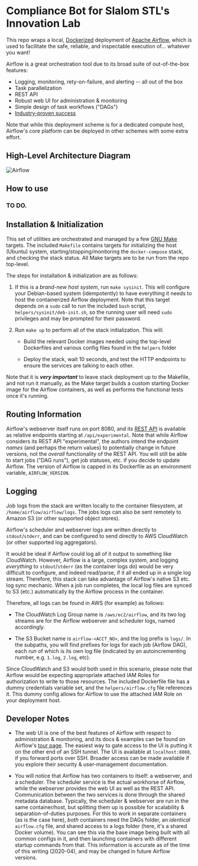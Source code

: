 Compliance Bot for Slalom STL's Innovation Lab
==============================================

This repo wraps a local, [Dockerized](https://docker.com) deployment of [Apache
Airflow](https://airflow.apache.org), which is used to facilitate the safe,
reliable, and inspectable execution of... whatever you want!

Airflow is a great orchestration tool due to its broad suite of out-of-the-box
features:

- Logging, monitoring, rety-on-failure, and alerting -- all out of the box
- Task parallelization
- REST API
- Robust web UI for administration & monitoring
- Simple design of task workflows ("DAGs")
- [Industry-proven
  success](https://github.com/apache/airflow#who-uses-apache-airflow)

Note that while this deployment scheme is for a dedicated compute host,
Airflow's core platform can be deployed in other schemes with some extra effort.

High-Level Architecture Diagram
-------------------------------

![Airflow](./architecture_full.jpg)

How to use
----------

### TO DO.

Installation & Initialization
-----------------------------

This set of utilities are orchestrated and managed by a few [GNU
Make](https://gnu.org/software/make) targets. The included `Makefile` contains
targets for initializing the host (Ubuntu) system, starting/stopping/monitoring
the `docker-compose` stack, and checking the stack status. All Make targets are
to be run from the repo top-level.

The steps for installation & initialization are as follows:

1. If this is a *brand-new host system*, run `make sysinit`. This will configure
   your Debian-based system (idempotently) to have everything it needs to host
   the containerized Airflow deployment. Note that this target depends on a
   `sudo` call to run the included `bash` script, `helpers/sysinit/deb-init.sh`,
   so the running user will need `sudo` privileges and may be prompted for their
   password.

1. Run `make up` to perform all of the stack initialization. This will:

   - Build the relevant Docker images needed using the top-level Dockerfiles and
     various config files found in the `helpers` folder

   - Deploy the stack, wait 10 seconds, and test the HTTP endpoints to ensure
     the services are talking to each other.

 Note that it is ***very important*** to leave stack deployment up to the
 Makefile, and not run it manually, as the Make target builds a custom starting
 Docker image for the Airflow containers, as well as performs the functional
 tests once it's running.

Routing Information
-------------------

Airflow's webserver itself runs on port 8080, and its [REST
API](https://airflow.apache.org/api.html) is available as relative endpoints
starting at `/api/experimental`. Note that while Airflow considers its REST API
"experimental", the authors intend the endpoint *names* (and perhaps the return
values) to potentially change in future versions, not the *overall*
functionality of the REST API. You will still be able to start jobs ("DAG
runs"), get job statuses, etc. if you decide to update Airflow. The version of
Airflow is capped in its Dockerfile as an environment variable,
`AIRFLOW_VERSION`.

Logging
-------

Job logs from the stack are written locally to the container filesystem, at
`/home/airflow/airflow/logs`. The jobs logs can also be sent remotely to Amazon
S3 (or other supported object stores).

Airflow's scheduler and webserver logs are written directly to
`stdout`/`stderr`, and can be configured to send directly to AWS CloudWatch (or
other supported log aggregators).

It would be ideal if Airflow could log all of it output to something like
CloudWatch. However, Airflow is a large, complex system, and logging
*everything* to `stdout`/`stderr` (as the container logs do) would be very
difficult to configure, and indeed read/parse, if it all ended up in a single
log stream. Therefore, this stack can take advantage of Airflow's native S3 etc.
log sync mechanic. When a job run completes, the local log files are synced to
S3 (etc.) automatically by the Airflow process in the container.

Therefore, all logs can be found in AWS (for example) as follows:

- The CloudWatch Log Group name is `/aws/ec2/airflow`, and its two log streams
  are for the Airflow webserver and scheduler logs, named accordingly.

- The S3 Bucket name is `airflow-<ACCT_NO>`, and the log prefix is `logs/`. In
  the subpaths, you will find prefixes for logs for each job (Airflow DAG), each
  *run* of which is its own log file (indicated by an autoincrementing number,
  e.g. `1.log`, `2.log`, etc).

Since CloudWatch and S3 would both used in this scenario, please note that
Airflow would be expecting appropriate attached IAM Roles for authorization to
write to those resources. The included Dockerfile file has a dummy credentials
variable set, and the `helpers/airflow.cfg` file references it. This dummy
config allows for Airflow to use the attached IAM Role on your deployment host.

Developer Notes
---------------

- The web UI is one of the best features of Airflow with respect to
  administration & monitoring, and its docs & examples can be found on Airflow's
  [tour page](https://airflow.apache.org/ui.html). The easiest way to gate
  access to the UI is putting it on the other end of an SSH tunnel. The UI is
  available at `localhost:8080`, if you forward ports over SSH. Broader access
  can be made available if you explore their security & user-management
  documentation.

- You will notice that Airflow has two containers to itself: a webserver, and a
  scheduler. The scheduler service is the actual workhorse of Airflow, while the
  webserver provides the web UI as well as the REST API. Communication between
  the two services is done through the shared metadata database. Typically, the
  scheduler & webserver are run in the same container/host, but splitting them
  up is possible for scalability & separation-of-duties purposes. For this to
  work in separate containers (as is the case here), *both* containers need the
  DAGs folder, an *identical* `airflow.cfg` file, and shared access to a logs
  folder (here, it's a shared Docker volume). You can see this via the base
  image being built with all common configs in it, and then launching containers
  with different startup commands from that. This information is accurate as of
  the time of this writing (2020-04), and may be changed in future Airflow
  versions.
